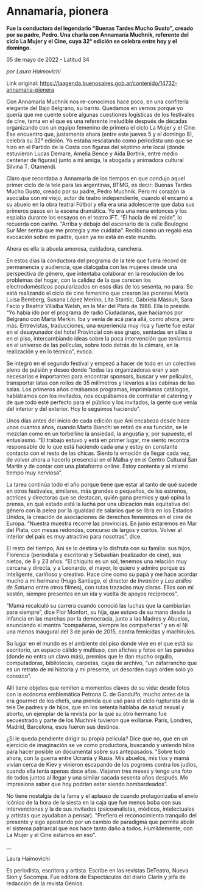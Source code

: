 # Annamaría, pionera

**Fue la conductora del legendario "Buenas Tardes Mucho Gusto", creado por su padre, Pedro. Una charla con Annamaría Muchnik,  referente del ciclo La Mujer y el Cine, cuya 32° edición se celebra entre hoy y el domingo.**

05 de mayo de 2022 - Latitud 34

_por Laura Haimovichi_

Link original: https://laagenda.buenosaires.gob.ar/contenido/14732-annamaria-pionera



Con Annamaría Muchnik nos re-conocimos hace poco, en una confitería elegante del Bajo Belgrano, su barrio. Quedamos en vernos porque yo quería que me cuente sobre algunas cuestiones logísticas de los festivales de cine, tema en el que es una referente ineludible después de décadas organizando con un equipo femenino de primera el ciclo La Mujer y el Cine. Ese encuentro que, justamente ahora (entre este jueves 5 y el domingo 8), celebra su 32° edición. Yo estaba rescatando como periodista uno que se hizo en el Partido de la Costa con figuras del séptimo arte local (donde estuvieron Lucas Demare, Amelia Bence y Aída Bortnik, entre medio centenar de figuras) junto a mi amiga, la abogada y animadora cultural Silvina T. Otamendi.




Claro que recordaba a Annamaría de los tiempos en que condujo aquel primer ciclo de la tele para las argentinas, BTMG, es decir: Buenas Tardes Mucho Gusto, creado por su padre, Pedro Muchnik. Pero mi corazón la asociaba con mi viejo, actor de teatro independiente, cuando él encarnó a su abuelo en la obra teatral Fútbol y ella era una adolescente que daba sus primeros pasos en la escena dramática. Yo era una nena entonces y los espiaba durante los ensayos en el teatro IFT. “Él hacía de mi zeide”, lo recuerda con cariño. “Arriba y debajo del escenario de la calle Boulogne Sur Mer sentía que me protegía y me cuidaba”. Recibí como un regalo esa evocación sobre mi padre, quien ya no está en este mundo.




Ahora es ella la abuela amorosa, cuidadora, canchera.




En estos días la conductora del programa de la tele que fuera récord de permanencia y audiencia, que dialogaba con las mujeres desde una perspectiva de género, que intentaba colaborar en la resolución de los problemas del hogar, con la calidez de la que carecen los electrodomésticos popularizados en esos días de los sesenta, no para. Se está realizando el ciclo de cine femenino que crearon las pioneras María Luisa Bemberg, Susana López Merino, Lita Stantic, Gabriela Massuh, Sara Facio y Beatriz Villalba Welsh, en la Mar del Plata de 1988. Ella lo preside. “Yo había ido por el programa de radio Ciudadanas, que hacíamos por Belgrano con Marta Merkin. Iba y venía de acá para allá, como ahora, pero más. Entrevistas, traducciones, una experiencia muy rica y fuerte fue estar en el desayunador del hotel Provincial con ese grupo, sentadas en sillas o en el piso, intercambiando ideas sobre la poca intervención que teníamos en el universo de las películas, sobre todo detrás de la cámara, en la realización y en lo técnico”, evoca.




Se integró en el segundo festival y empezó a hacer de todo en un colectivo pleno de pulsión y deseo donde “todas las organizadoras eran y son necesarias e importantes para encontrar sponsors, buscar y ver películas, transportar latas con rollos de 35 milímetros y llevarlos a las cabinas de las salas. Los primeros años creábamos programas, imprimíamos catálogos, hablábamos con los invitados, nos ocupábamos de contratar el catering y de que todo esté perfecto para el público y los invitados, la gente que venía del interior y del exterior. Hoy lo seguimos haciendo”.




Unos días antes del inicio de cada edición que Ani encabeza desde hace unos cuantos años, cuando Marta Bianchi se retiró de esa función, se le mezclan como en un torbellino la ansiedad, la angustia y, por supuesto, el entusiasmo. “El trabajo estuvo y está en primer lugar, me siento recontra responsable de lo que está haciendo cada una y estoy en constante contacto con el resto de las chicas. Siento la emoción de llegar cada vez, de volver ahora a hacerlo presencial en el Malba y en el Centro Cultural San Martín y de contar con una plataforma online. Estoy contenta y al mismo tiempo muy nerviosa”.




La tarea continúa todo el año porque tiene que estar al tanto de qué sucede en otros festivales, similares, más grandes o pequeños, de los estrenos, actrices y directoras que se destacan, quién gana premios y qué opina la prensa, en qué estado está la lucha por una ubicación más equitativa del género con la pelea por la igualdad de salarios que se libra en los Estados Unidos, la creación de asociaciones de derechos femeninos en el cine de Europa. “Nuestra muestra recorre las provincias. En junio estaremos en Mar del Plata, con mesas redondas, concurso de largos y cortos. Volver al interior del país es muy atractivo para nosotras”, dice.




El resto del tiempo, Ani se lo destina y lo disfruta con su familia: sus hijos, Florencia (periodista y escritora) y Sebastián (realizador de cine), sus nietos, de 8 y 23 años. “El chiquito es un sol, tenemos una relación muy cercana y directa, y a Leonardo, el mayor, lo quiero y admiro porque es inteligente, cariñoso y creativo. Hace cine como su papá y me hace acordar mucho a mi hermano (Hugo Santiago, el director de *Invasión* y *Los anillos de Saturno* entre otros filmes), con rutas trazadas muy claras. Ellos son mi sostén, siempre presentes en un ida y vuelta de apoyos recíprocos”.




“Mamá recalculó su carrera cuando conoció las luchas que la cambiarían para siempre”, dice Flor Monfort, su hija, que estuvo de su mano desde la infancia en las marchas por la democracia, junto a las Madres y Abuelas, enunciando el mantra “compañeras, siempre las compañeras” y en el Ni una menos inaugural del 3 de junio de 2015, contra femicidas y machirulos.




Su lugar en el mundo es el ambiente del piso donde vive en el que está su escritorio, un espacio cálido y multiuso, con afiches y fotos en las paredes (donde no entra un clavo más), premios que le dan mucho orgullo, computadoras, bibliotecas, carpetas, cajas de archivo, “un zafarrancho que es un retrato de mi historia y mi presente, un desorden cuyo orden solo yo conozco”.




Allí tiene objetos que remiten a momentos claves de su vida: desde fotos con la ecónoma emblemática Petrona C. de Gandulfo, mucho antes de la era gourmet de los chefs, una prenda que usó para el ciclo rupturista de la tele De padres y de hijos, que en los setenta hablaba de salud sexual y aborto, un ejemplar de la revista por la que su otro hermano fue secuestrado y parte de los Muchnik tuvieron que exiliarse. París, Londres, Madrid, Barcelona, esos fueron sus destinos.




¿Si le queda pendiente dirigir su propia película? Dice que no, que en un ejercicio de imaginación se ve como productora, buscando y uniendo hilos para hacer posible un documental sobre sus antepasados. “Sobre todo ahora, con la guerra entre Ucrania y Rusia. Mis abuelos, mis tíos y mamá vivían cerca de Kiev y vinieron escapando de los pogroms contra los judíos, cuando ella tenía apenas doce años. Viajaron tres meses y tengo una foto de todos juntos al llegar y una similar sacada sesenta años después. Me impresiona saber que hoy podrían estar siendo bombardeados”.




No tiene nostalgia de la fama y el aplauso de cuando protagonizaba el envío icónico de la hora de la siesta en la caja que fue menos boba con sus intervenciones y la de sus invitados (psicoanalistas, médicos, intelectuales y artistas que ayudaban a pensar). "Prefiero el reconocimiento tranquilo del presente y sigo apostando por un cambio de paradigma que permita abolir el sistema patriarcal que nos hace tanto daño a todos. Humildemente, con La Mujer y el Cine estamos en eso”.




\_\_




Laura Haimovichi




Es periodista, escritora y artista. Escribe en las revistas DeTeatro, Nueva Sion y Socompa. Fue editora de Espectáculos del diario Clarín y jefa de redacción de la revista Genios.



